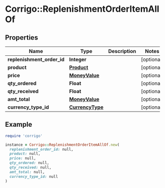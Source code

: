 # Corrigo::ReplenishmentOrderItemAllOf

## Properties

| Name | Type | Description | Notes |
| ---- | ---- | ----------- | ----- |
| **replenishment_order_id** | **Integer** |  | [optional] |
| **product** | [**Product**](Product.md) |  | [optional] |
| **price** | [**MoneyValue**](MoneyValue.md) |  | [optional] |
| **qty_ordered** | **Float** |  | [optional] |
| **qty_received** | **Float** |  | [optional] |
| **amt_total** | [**MoneyValue**](MoneyValue.md) |  | [optional] |
| **currency_type_id** | [**CurrencyType**](CurrencyType.md) |  | [optional] |

## Example

```ruby
require 'corrigo'

instance = Corrigo::ReplenishmentOrderItemAllOf.new(
  replenishment_order_id: null,
  product: null,
  price: null,
  qty_ordered: null,
  qty_received: null,
  amt_total: null,
  currency_type_id: null
)
```

